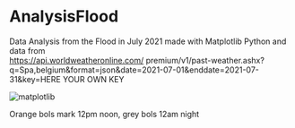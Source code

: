 # AnalysisFlood
Data Analysis from the Flood in July 2021 made with Matplotlib Python and data from\
https://api.worldweatheronline.com/ premium/v1/past-weather.ashx?q=Spa,belgium&format=json&date=2021-07-01&enddate=2021-07-31&key=HERE YOUR OWN KEY

![matplotlib](https://user-images.githubusercontent.com/32358640/129048592-8688f365-3c94-47ed-981d-79ae892d4160.png)

Orange bols mark 12pm noon, grey bols 12am night

